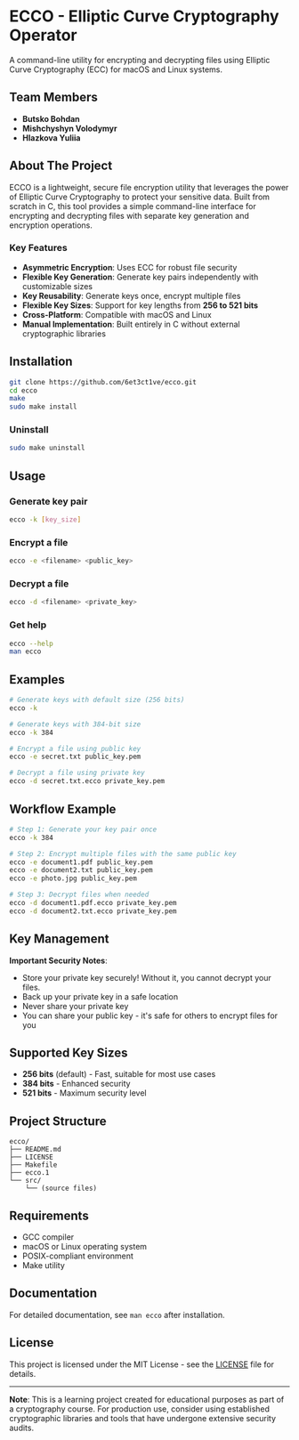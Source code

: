 # ECCO - Elliptic Curve Cryptography Operator

A command-line utility for encrypting and decrypting files using Elliptic Curve Cryptography (ECC) for macOS and Linux systems.

## Team Members

- **Butsko Bohdan**
- **Mishchyshyn Volodymyr**
- **Hlazkova Yuliia**

## About The Project

ECCO is a lightweight, secure file encryption utility that leverages the power of Elliptic Curve Cryptography to protect your sensitive data. Built from scratch in C, this tool provides a simple command-line interface for encrypting and decrypting files with separate key generation and encryption operations.

### Key Features

- **Asymmetric Encryption**: Uses ECC for robust file security
- **Flexible Key Generation**: Generate key pairs independently with customizable sizes
- **Key Reusability**: Generate keys once, encrypt multiple files
- **Flexible Key Sizes**: Support for key lengths from **256 to 521 bits**
- **Cross-Platform**: Compatible with macOS and Linux
- **Manual Implementation**: Built entirely in C without external cryptographic libraries

## Installation

```bash
git clone https://github.com/6et3ct1ve/ecco.git
cd ecco
make
sudo make install
```

### Uninstall

```bash
sudo make uninstall
```

## Usage

### Generate key pair

```bash
ecco -k [key_size]
```

### Encrypt a file

```bash
ecco -e <filename> <public_key>
```

### Decrypt a file

```bash
ecco -d <filename> <private_key>
```

### Get help

```bash
ecco --help
man ecco
```

## Examples

```bash
# Generate keys with default size (256 bits)
ecco -k

# Generate keys with 384-bit size
ecco -k 384

# Encrypt a file using public key
ecco -e secret.txt public_key.pem

# Decrypt a file using private key
ecco -d secret.txt.ecco private_key.pem
```

## Workflow Example

```bash
# Step 1: Generate your key pair once
ecco -k 384

# Step 2: Encrypt multiple files with the same public key
ecco -e document1.pdf public_key.pem
ecco -e document2.txt public_key.pem
ecco -e photo.jpg public_key.pem

# Step 3: Decrypt files when needed
ecco -d document1.pdf.ecco private_key.pem
ecco -d document2.txt.ecco private_key.pem
```

## Key Management

**Important Security Notes**:
- Store your private key securely! Without it, you cannot decrypt your files.
- Back up your private key in a safe location
- Never share your private key
- You can share your public key - it's safe for others to encrypt files for you

## Supported Key Sizes

- **256 bits** (default) - Fast, suitable for most use cases
- **384 bits** - Enhanced security
- **521 bits** - Maximum security level

## Project Structure

```
ecco/
├── README.md
├── LICENSE
├── Makefile
├── ecco.1
└── src/
    └── (source files)
```

## Requirements

- GCC compiler
- macOS or Linux operating system
- POSIX-compliant environment
- Make utility

## Documentation

For detailed documentation, see `man ecco` after installation.

## License

This project is licensed under the MIT License - see the [LICENSE](LICENSE) file for details.

---

**Note**: This is a learning project created for educational purposes as part of a cryptography course. For production use, consider using established cryptographic libraries and tools that have undergone extensive security audits.
```
